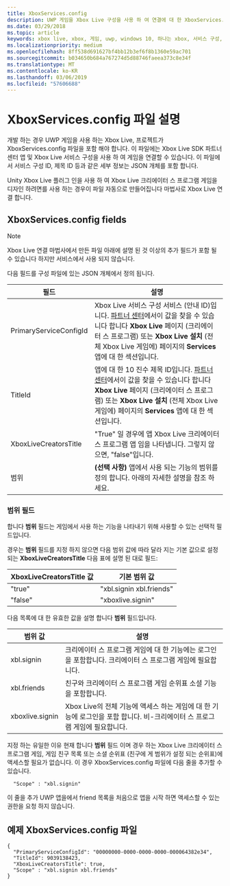 ```yaml
---
title: XboxServices.config
description: UWP 게임을 Xbox Live 구성을 사용 하 여 연결에 대 한 XboxServices.config 파일을 설명 합니다.
ms.date: 03/29/2018
ms.topic: article
keywords: xbox live, xbox, 게임, uwp, windows 10, 하나는 xbox, 서비스 구성, xboxservices.config
ms.localizationpriority: medium
ms.openlocfilehash: 8ff538d691627bf4bb12b3ef6f8b1360e59ac701
ms.sourcegitcommit: b034650b684a767274d5d88746faeea373c8e34f
ms.translationtype: MT
ms.contentlocale: ko-KR
ms.lasthandoff: 03/06/2019
ms.locfileid: "57606688"
---
```

# <a name="xboxservicesconfig-file-description"></a>XboxServices.config 파일 설명

개발 하는 경우 UWP 게임을 사용 하는 Xbox Live, 프로젝트가 XboxServices.config 파일을 포함 해야 합니다.  이 파일에는 Xbox Live SDK 파트너 센터 앱 및 Xbox Live 서비스 구성을 사용 하 여 게임을 연결할 수 있습니다. 이 파일에서 서비스 구성 ID, 제목 ID 등과 같은 세부 정보는 JSON 개체를 포함 합니다.

Unity Xbox Live 플러그 인을 사용 하 여 Xbox Live 크리에이터 스 프로그램 게임을 디자인 하려면를 사용 하는 경우이 파일 자동으로 만들어집니다 마법사로 Xbox Live 연결 합니다.

## <a name="xboxservicesconfig-fields"></a>XboxServices.config fields

>[!NOTE]
> Xbox Live 연결 마법사에서 만든 파일 아래에 설명 된 것 이상의 추가 필드가 포함 될 수 있습니다 하지만 서비스에서 사용 되지 않습니다.

다음 필드를 구성 파일에 있는 JSON 개체에서 정의 됩니다.

필드 | 설명
--- | ---
PrimaryServiceConfigId  |  Xbox Live 서비스 구성 서비스 (안내 ID)입니다. [파트너 센터](https://partner.microsoft.com/dashboard)에서이 값을 찾을 수 있습니다 합니다 **Xbox Live** 페이지 (크리에이터 스 프로그램) 또는 **Xbox Live 설치** (전체 Xbox Live 게임에) 페이지의 **Services** 앱에 대 한 섹션입니다.
TitleId  |  앱에 대 한 10 진수 제목 ID입니다. [파트너 센터](https://partner.microsoft.com/dashboard)에서이 값을 찾을 수 있습니다 합니다 **Xbox Live** 페이지 (크리에이터 스 프로그램) 또는 **Xbox Live 설치** (전체 Xbox Live 게임에) 페이지의 **Services** 앱에 대 한 섹션입니다.
XboxLiveCreatorsTitle  |  "True" 일 경우에 앱 Xbox Live 크리에이터 스 프로그램 앱 임을 나타냅니다. 그렇지 않으면, "false"입니다.
범위  |  **(선택 사항)**  앱에서 사용 되는 기능의 범위를 정의 합니다. 아래의 자세한 설명을 참조 하세요.

### <a name="scope-field"></a>범위 필드

합니다 **범위** 필드는 게임에서 사용 하는 기능을 나타내기 위해 사용할 수 있는 선택적 필드입니다.


경우는 **범위** 필드를 지정 하지 않으면 다음 범위 값에 따라 달라 지는 기본 값으로 설정 되는 **XboxLiveCreatorsTitle** 다음 표에 설명 된 대로 필드:

XboxLiveCreatorsTitle 값 | 기본 범위 값
--- | ---
"true"  |  "xbl.signin xbl.friends"
"false"  |  "xboxlive.signin"



다음 목록에 대 한 유효한 값을 설명 합니다 **범위** 필드입니다.

범위 값 | 설명
--- | ---
xbl.signin  | 크리에이터 스 프로그램 게임에 대 한 기능에는 로그인을 포함합니다. 크리에이터 스 프로그램 게임에 필요합니다.
xbl.friends | 친구와 크리에이터 스 프로그램 게임 순위표 소셜 기능을 포함합니다.
xboxlive.signin | Xbox Live의 전체 기능에 액세스 하는 게임에 대 한 기능에 로그인을 포함 합니다. 비-크리에이터 스 프로그램 게임에 필요합니다.

지정 하는 유일한 이유 현재 합니다 **범위** 필드 이며 경우 하는 Xbox Live 크리에이터 스 프로그램 게임, 게임 친구 목록 또는 소셜 순위표 (친구에 게 범위가 설정 되는 순위표)에 액세스할 필요가 없습니다. 이 경우 XboxServices.config 파일에 다음 줄을 추가할 수 있습니다.

```
  "Scope" : "xbl.signin"
```

이 줄을 추가 UWP 앱을에서 friend 목록을 처음으로 앱을 시작 하면 액세스할 수 있는 권한을 요청 하지 않습니다.

## <a name="example-xboxservicesconfig-file"></a>예제 XboxServices.config 파일

```
{
  "PrimaryServiceConfigId": "00000000-0000-0000-0000-000064382e34",
  "TitleId": 9039138423,
  "XboxLiveCreatorsTitle": true,
  "Scope" : "xbl.signin xbl.friends"
}
```
